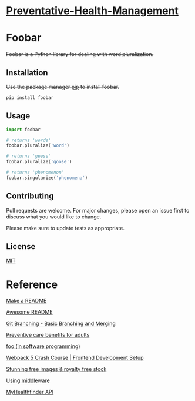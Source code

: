 # [Preventative-Health-Management](https://github.com/hmu1540/Preventative-Health-Management)

# Foobar

~~Foobar is a Python library for dealing with word pluralization.~~

## Installation

~~Use the package manager [pip](https://pip.pypa.io/en/stable/) to install foobar.~~

```bash
pip install foobar
````

## Usage

```python
import foobar

# returns 'words'
foobar.pluralize('word')

# returns 'geese'
foobar.pluralize('goose')

# returns 'phenomenon'
foobar.singularize('phenomena')
```

## Contributing
Pull requests are welcome. For major changes, please open an issue first to discuss what you would like to change.

Please make sure to update tests as appropriate.

## License
[MIT](https://choosealicense.com/licenses/mit/)

# Reference
[Make a README](https://www.makeareadme.com/)

[Awesome README](https://github.com/matiassingers/awesome-readme)

[Git Branching - Basic Branching and Merging](https://git-scm.com/book/en/v2/Git-Branching-Basic-Branching-and-Merging)

[Preventive care benefits for adults](https://www.healthcare.gov/preventive-care-adults/)

[foo (in software programming)](https://www.techtarget.com/searchapparchitecture/definition/foo-in-software-programming)

[Webpack 5 Crash Course | Frontend Development Setup](https://www.youtube.com/watch?v=IZGNcSuwBZs)

[Stunning free images & royalty free stock](https://pixabay.com/)

[Using middleware](http://expressjs.com/en/guide/using-middleware.html)

[MyHealthfinder API](https://health.gov/our-work/national-health-initiatives/health-literacy/consumer-health-content/free-web-content/apis-developers/terms-use)